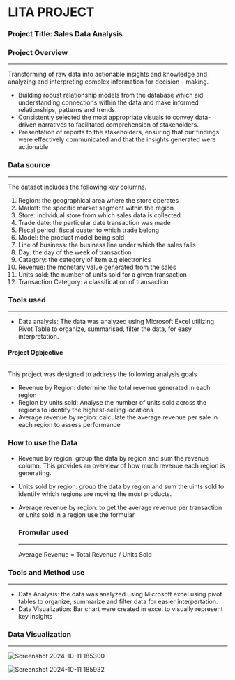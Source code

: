# LITA PROJECT

### Project Title: Sales Data Analysis

### Project Overview
---

Transforming of raw data into actionable insights and knowledge and analyzing and interpreting complex information for decision – making. 
- Building robust relationship models from the database which aid understanding connections within the data and make informed relationships, patterns and trends. 
- Consistently selected the most appropriate visuals to convey data-driven narratives to facilitated comprehension of stakeholders. 
- Presentation of reports to the stakeholders, ensuring that our findings were effectively communicated and that the insights generated were actionable

### Data source
---
The dataset includes the following key columns.
1. Region: the geographical area where the store operates
2. Market: the specific market segment within the region
3. Store: individual store from which sales data is collected
4. Trade date: the particular date transaction was made
5. Fiscal period: fiscal quater to which trade belong
6. Model: the product model being sold
7. Line of business: the business line under which the sales falls
8. Day: the day of the week of transaction
9. Category: the category of item e.g electronics
10. Revenue: the monetary value generated from the sales
11. Units sold: the number of units sold for a given transaction
12. Transaction Category: a classification of transaction

### Tools used
---
- Data analysis: The data was analyzed using Microsoft Excel utilizing Pivot Table to organize, summarised, filter the data, for easy interpretation.

#### Project Ogbjective
---
This project was designed to address the following analysis goals
- Revenue by Region: determine the total revenue generated in each region
- Region by units sold: Analyse the number of units sold across the regions to identify the highest-selling locations
- Average revenue by region: calculate the average revenue per sale in each region to assess performance

### How to use the Data
- Revenue by region: group the data by region and sum the revenue column. This provides an overview of how much revenue each region is generating.
- Units sold by region: group the data by region and sum the uints sold to identify which regions are moving the most products.
- Average revenue by region: to get the average revenue per transaction or units sold in a region use the formular 

  ### Fromular used
  ---
  Average Revenue = Total Revenue / Units Sold

### Tools and Method use
---
- Data Analysis: the data was analyzed using Microsoft excel using pivot tables to organize, summarize and filter data for easier interpertation.
- Data Visualization: Bar chart were created in excel to visually represent key insights





### Data Visualization
---

![Screenshot 2024-10-11 185300](https://github.com/user-attachments/assets/a1617bd2-a21f-46ac-b640-501c738e5709)

![Screenshot 2024-10-11 185932](https://github.com/user-attachments/assets/c4e2eb78-dd02-4a27-a43e-ec98cfcac493)
